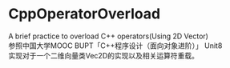 # CppOperatorOverload
A brief practice to overload C++ operators(Using 2D Vector) <br>
参照中国大学MOOC BUPT「C++程序设计（面向对象进阶）」 Unit8 <br>
实现对于一个二维向量类Vec2D的实现以及相关运算符重载。
